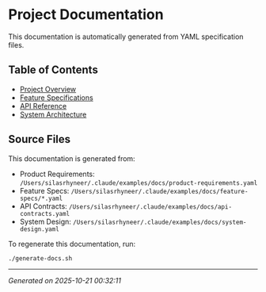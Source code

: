 # Project Documentation

This documentation is automatically generated from YAML specification files.

## Table of Contents

- [Project Overview](./overview.md)
- [Feature Specifications](./features.md)
- [API Reference](./api-reference.md)
- [System Architecture](./architecture.md)

## Source Files

This documentation is generated from:
- Product Requirements: `/Users/silasrhyneer/.claude/examples/docs/product-requirements.yaml`
- Feature Specs: `/Users/silasrhyneer/.claude/examples/docs/feature-specs/*.yaml`
- API Contracts: `/Users/silasrhyneer/.claude/examples/docs/api-contracts.yaml`
- System Design: `/Users/silasrhyneer/.claude/examples/docs/system-design.yaml`

To regenerate this documentation, run:
```bash
./generate-docs.sh
```

---

*Generated on 2025-10-21 00:32:11*
